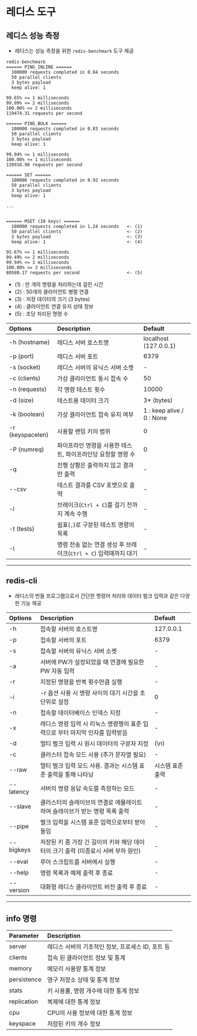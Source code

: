 # 레디스 도구

## 레디스 성능 측정

- 레디스는 성능 측정을 위한 `redis-benchmark` 도구 제공

```redis
redis-benchmark
====== PING_INLINE ======
  100000 requests completed in 0.84 seconds
  50 parallel clients
  3 bytes payload
  keep alive: 1

99.65% <= 1 milliseconds
99.99% <= 2 milliseconds
100.00% <= 2 milliseconds
119474.31 requests per second

====== PING_BULK ======
  100000 requests completed in 0.83 seconds
  50 parallel clients
  3 bytes payload
  keep alive: 1

99.94% <= 1 milliseconds
100.00% <= 1 milliseconds
120918.98 requests per second

====== SET ======
  100000 requests completed in 0.92 seconds
  50 parallel clients
  3 bytes payload
  keep alive: 1

...


====== MSET (10 keys) ======
  100000 requests completed in 1.24 seconds   <- (1)
  50 parallel clients                         <- (2)
  3 bytes payload                             <- (3)
  keep alive: 1                               <- (4)

95.67% <= 1 milliseconds
99.49% <= 2 milliseconds
99.94% <= 3 milliseconds
100.00% <= 3 milliseconds
80580.17 requests per second                  <- (5)
```

- (1) : 만 개의 명령을 처리하는데 걸린 시간
- (2) : 50개의 클라이언트 병렬 연결
- (3) : 저장 데이터의 크기 (3 bytes)
- (4) : 클라이언트 연결 유지 상태 정보
- (5) : 초당 처리된 명령 수

| Options          | Description                                | Default                   |
| :--------------- | :----------------------------------------- | :------------------------ |
| -h (hostname)    | 레디스 서버 호스트명                                | localhost (127.0.0.1)     |
| -p (port)        | 레디스 서버 포트                                  | 6379                      |
| -s (socket)      | 레디스 서버의 유닉스 서버 소켓                          | -                         |
| -c (clients)     | 가상 클라이언트 동시 접속 수                           | 50                        |
| -n (requests)    | 각 명령 테스트 횟수                                | 10000                     |
| -d (size)        | 테스트용 데이터 크기                                | 3* (bytes)                |
| -k (boolean)     | 가상 클라이언트 접속 유지 여부                          | 1 : keep alive / 0 : None |
| -r (keyspacelen) | 사용할 랜덤 키의 범위                               | 0                         |
| -P (numreq)      | 파이프라인 명령을 사용한 테스트, 파이프라인당 요청할 명령 수         | 0                         |
| -q               | 진행 상황은 출력하지 않고 결과만 출력                      | -                         |
| --csv            | 테스트 결과를 CSV 포맷으로 출력                        | -                         |
| -l               | 브레이크(`Ctrl + C`)를 걸기 전까지 계속 수행             | -                         |
| -t (tests)       | 쉼표(`,`)로 구분된 테스트 명령의 목록                    | -                         |
| -I               | 명령 전송 없는 연결 생성 후 브레이크(`Ctrl + C`) 입력때까지 대기 | -                         |

***

## redis-cli

- 레디스의 번들 프로그램으로서 간단한 명령어 처리와 데이터 벌크 입력과 같은 다양한 기능 제공

| Options   | Description                                       | Default   |
| :-------- | :------------------------------------------------ | :-------- |
| -h        | 접속할 서버의 호스트명                                      | 127.0.0.1 |
| -p        | 접속할 서버의 포트                                        | 6379      |
| -s        | 접속할 서버의 유닉스 서버 소켓                                 | -         |
| -a        | 서버에 PW가 설정되었을 때 연결에 필요한 PW 자동 입력                  | -         |
| -r        | 지정된 명령을 반복 횟수만큼 실행                                | -         |
| -i        | -r 옵션 사용 시 명령 사이의 대기 시간을 초 단위로 설정                 | 0         |
| -n        | 접속할 데이터베이스 인덱스 지정                                 | -         |
| -x        | 레디스 명령 입력 시 리눅스 명령행의 표준 입력으로 부터 마지막 인자를 입력받음      | -         |
| -d        | 멀티 벌크 입력 시 원시 데이터의 구분자 지정                         | (\n)      |
| -c        | 클러스터 접속 모드 사용 (추가 문자열 필요)                         | -         |
| --raw     | 멀티 벌크 입력 모드 사용. 결과는 시스템 표준 출력을 통해 나타남             | 시스템 표준 출력 |
| --latency | 서버의 명령 응답 속도를 측정하는 모드                             | -         |
| --slave   | 클러스터의 슬레이브의 연결로 에뮬레이트 하여 슬레이브가 받는 명령 목록 출력        | -         |
| --pipe    | 벌크 입력을 시스템 표준 입력으로부터 받아들임                         | -         |
| --bigkeys | 저장된 키 중 가장 긴 길이의 키와 해당 데이터의 크기 출력 (미종료시 서버 부하 원인) | -         |
| --eval    | 루아 스크립트를 서버에서 실행                                  | -         |
| --help    | 명령 목록과 예제 출력 후 종료                                 | -         |
| --version | 대화형 레디스 클라이언트 버전 출력 후 종료                          | -         |

***

## info 명령

| Parameter   | Description                    |
| :---------- | :----------------------------- |
| server      | 레디스 서버의 기초적인 정보, 프로세스 ID, 포트 등 |
| clients     | 접속 된 클라이언트 정보 및 통계             |
| memory      | 메모리 사용량 통계 정보                  |
| persistence | 영구 저장소 상태 및 통계 정보              |
| stats       | 키 사용률, 명령 개수에 대한 통계 정보         |
| replication | 복제에 대한 통계 정보                   |
| cpu         | CPU의 사용 정보에 대한 통계 정보           |
| keyspace    | 저장된 키의 개수 정보                   |
